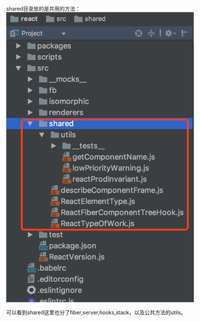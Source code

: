 shared目录放的是共用的方法：
![](/assets/WX20171006-204537@2x.png)

可以看到shared这里也分了fiber,server,hooks,stack，以及公共方法的utils。

